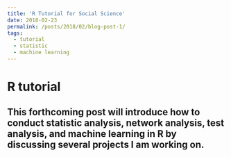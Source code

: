 ```yaml
---
title: 'R Tutorial for Social Science'
date: 2018-02-23
permalink: /posts/2018/02/blog-post-1/
tags:
  - tutorial
  - statistic
  - machine learning
---
```

R tutorial
======
This forthcoming post will introduce how to conduct statistic analysis, network analysis, test analysis, and machine learning in R by discussing several projects I am working on.
------
